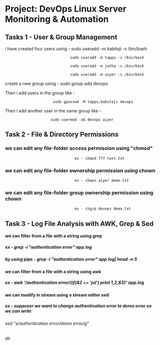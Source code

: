 # Project: DevOps Linux Server Monitoring & Automation

## Tasks 1 - User & Group Management

i have created four users using - 
                                  sudo useradd -m babitaji -s /bin/bash
                 
                                  sudo useradd -m tappu -s /bin/bash

                                  sudo useradd -m jetha -s /bin/bash

                                  sudo useradd -m aiyer -s /bin/bash

create a new group using - 
                           sudo group add devops 

Then i add users in the group like - 

                          sudo gpasswd -M tappu,babitaji devops

Then i add another user in the same group like - 

                         sudo usermod -aG devops aiyer          

## Task 2 - File & Directory Permissions

### we can edit  any file-folder access permission  using "chmod"
                                    ex - chmod 777 text.txt 

### we can edit  any file-folder ownership permission  using chown
                                    ex - chwon aiyer demo.txt 

### we can edit  any file-folder group  ownership permission  using chown
                                    ex - chgrp devops demo.txt                                                             

## Task 3 - Log File Analysis with AWK, Grep & Sed

####                   we can filter from a file with a string using grep 
#####                                        ex - grep -i "authentication error" app.log
#####                                   by using pipe -   grep -i "authentication error" app.log| head -n 5

####                     we can filter from a file with a string using awk 
#####                                       ex - awk '/authentication error/{if($2 == 'jul') print $1,$2,$3}' app.log

####                    we can modify in stream using a stream editer sed 
#####                              ex - supposer we want to change authentication error to demo error so we can write 
######                            sed "s/authentication error/demo error/g"  
ab